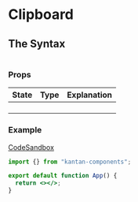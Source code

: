 # Clipboard

## The Syntax

```jsx

```

### Props

| State | Type | Explanation |
| ----- | ---- | ----------- |
| ` `   | ` `  |             |

### Example

[CodeSandbox](https://f0524.csb.app/modal)

```jsx title="src/App.js"
import {} from "kantan-components";

export default function App() {
  return <></>;
}
```
